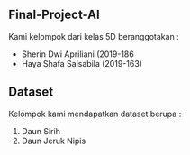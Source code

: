 ## Final-Project-AI
Kami kelompok dari kelas 5D beranggotakan :
- Sherin Dwi Apriliani (2019-186
- Haya Shafa Salsabila (2019-163)


## Dataset
Kelompok kami mendapatkan dataset berupa :
1. Daun Sirih
2. Daun Jeruk Nipis
